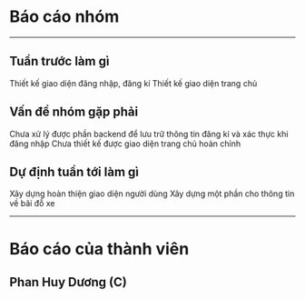 # Báo cáo nhóm

---

## Tuần trước làm gì

Thiết kế giao diện đăng nhập, đăng kí
Thiết kế giao diện trang chủ

## Vấn đề nhóm gặp phải

Chưa xử lý được phần backend để lưu trữ thông tin đăng kí và xác thực khi đăng nhập
Chưa thiết kế được giao diện trang chủ hoàn chỉnh

## Dự định tuần tới làm gì

Xây dựng hoàn thiện giao diện người dùng
Xây dựng một phần cho thông tin về bãi đỗ xe

---
# Báo cáo của thành viên

## Phan Huy Dương (C)   